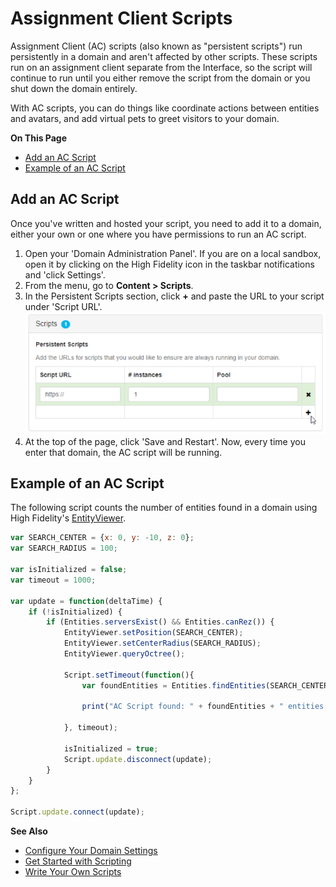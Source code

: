 # Assignment Client Scripts

Assignment Client (AC) scripts (also known as "persistent scripts") run persistently in a domain and aren't affected by other scripts. These scripts run on an assignment client separate from the Interface, so the script will continue to run until you either remove the script from the domain or you shut down the domain entirely.

With AC scripts, you can do things like coordinate actions between entities and avatars, and add virtual pets to greet visitors to your domain.

**On This Page**
* [Add an AC Script](#add-an-ac-script)
* [Example of an AC Script](#example-of-an-ac-script)

## Add an AC Script
Once you've written and hosted your script, you need to add it to a domain, either your own or one where you have permissions to run an AC script.

1. Open your 'Domain Administration Panel'. If you are on a local sandbox, open it by clicking on the High Fidelity icon in the taskbar notifications and 'click Settings'.
2. From the menu, go to **Content > Scripts**.
3. In the Persistent Scripts section, click **+** and paste the URL to your script under 'Script URL'. 
![](_images/ac-script.png)
4. At the top of the page, click 'Save and Restart'. Now, every time you enter that domain, the AC script will be running.

## Example of an AC Script

The following script counts the number of entities found in a domain using High Fidelity's [EntityViewer](https://apidocs.vircadia.dev/EntityViewer.html).

```javascript
var SEARCH_CENTER = {x: 0, y: -10, z: 0};
var SEARCH_RADIUS = 100;

var isInitialized = false;
var timeout = 1000;

var update = function(deltaTime) {
    if (!isInitialized) {
        if (Entities.serversExist() && Entities.canRez()) {
            EntityViewer.setPosition(SEARCH_CENTER);
            EntityViewer.setCenterRadius(SEARCH_RADIUS);
            EntityViewer.queryOctree();

            Script.setTimeout(function(){
                var foundEntities = Entities.findEntities(SEARCH_CENTER, SEARCH_RADIUS).length;

                print("AC Script found: " + foundEntities + " entities within " + SEARCH_RADIUS + "m of " + JSON.stringify(SEARCH_CENTER));
    
            }, timeout);
         
            isInitialized = true;
            Script.update.disconnect(update);
        }
    }
};

Script.update.connect(update);
```

**See Also**

+ [Configure Your Domain Settings](../host/configure-settings)
+ [Get Started with Scripting](get-started-with-scripting)
+ [Write Your Own Scripts](write-scripts)
